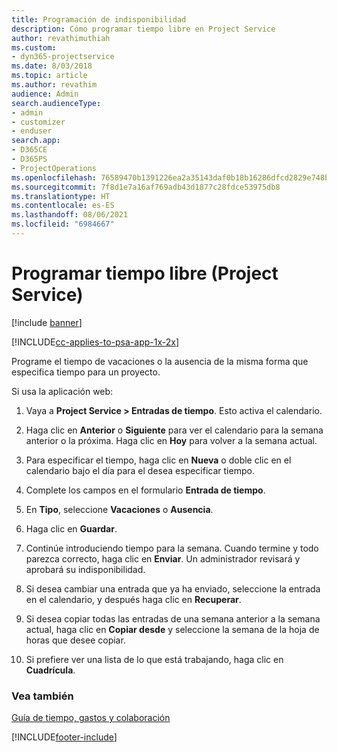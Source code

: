 ```yaml
---
title: Programación de indisponibilidad
description: Cómo programar tiempo libre en Project Service
author: revathimuthiah
ms.custom:
- dyn365-projectservice
ms.date: 8/03/2018
ms.topic: article
ms.author: revathim
audience: Admin
search.audienceType:
- admin
- customizer
- enduser
search.app:
- D365CE
- D365PS
- ProjectOperations
ms.openlocfilehash: 76589470b1391226ea2a35143daf0b18b16286dfcd2829e748b0984397cb25ee
ms.sourcegitcommit: 7f8d1e7a16af769adb43d1877c28fdce53975db8
ms.translationtype: HT
ms.contentlocale: es-ES
ms.lasthandoff: 08/06/2021
ms.locfileid: "6984667"
---
```

# <a name="schedule-time-off-project-service"></a>Programar tiempo libre (Project Service)

[!include [banner](../includes/psa-now-project-operations.md)]

[!INCLUDE[cc-applies-to-psa-app-1x-2x](../includes/cc-applies-to-psa-app-1x-2x.md)]

Programe el tiempo de vacaciones o la ausencia de la misma forma que especifica tiempo para un proyecto.  
  
 Si usa la aplicación web:  
  
1.  Vaya a **Project Service > Entradas de tiempo**. Esto activa el calendario.  
  
2.  Haga clic en **Anterior** o **Siguiente** para ver el calendario para la semana anterior o la próxima. Haga clic en **Hoy** para volver a la semana actual.  
  
3.  Para especificar el tiempo, haga clic en **Nueva** o doble clic en el calendario bajo el día para el desea especificar tiempo.  
  
4.  Complete los campos en el formulario **Entrada de tiempo**.  
  
5.  En **Tipo**, seleccione **Vacaciones** o **Ausencia**.  
  
6.  Haga clic en **Guardar**.  
  
7.  Continúe introduciendo tiempo para la semana. Cuando termine y todo parezca correcto, haga clic en **Enviar**. Un administrador revisará y aprobará su indisponibilidad.  
  
8.  Si desea cambiar una entrada que ya ha enviado, seleccione la entrada en el calendario, y después haga clic en **Recuperar**.  
  
9. Si desea copiar todas las entradas de una semana anterior a la semana actual, haga clic en **Copiar desde** y seleccione la semana de la hoja de horas que desee copiar.  
  
10. Si prefiere ver una lista de lo que está trabajando, haga clic en **Cuadrícula**.  
  
### <a name="see-also"></a>Vea también  
 [Guía de tiempo, gastos y colaboración](../psa/time-expense-collaboration-guide.md)


[!INCLUDE[footer-include](../includes/footer-banner.md)]